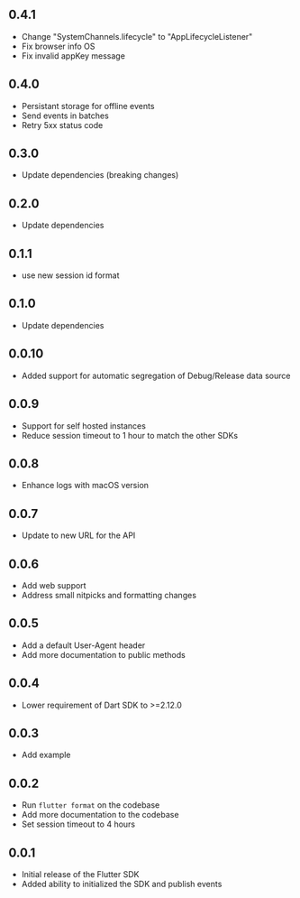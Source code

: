 ## 0.4.1

* Change "SystemChannels.lifecycle" to "AppLifecycleListener"
* Fix browser info OS
* Fix invalid appKey message

## 0.4.0

* Persistant storage for offline events
* Send events in batches
* Retry 5xx status code

## 0.3.0

* Update dependencies (breaking changes)

## 0.2.0

* Update dependencies

## 0.1.1

* use new session id format

## 0.1.0

* Update dependencies

## 0.0.10

* Added support for automatic segregation of Debug/Release data source

## 0.0.9

* Support for self hosted instances
* Reduce session timeout to 1 hour to match the other SDKs

## 0.0.8

* Enhance logs with macOS version

## 0.0.7

* Update to new URL for the API

## 0.0.6

* Add web support
* Address small nitpicks and formatting changes

## 0.0.5

* Add a default User-Agent header
* Add more documentation to public methods

## 0.0.4

* Lower requirement of Dart SDK to >=2.12.0

## 0.0.3

* Add example

## 0.0.2

* Run `flutter format` on the codebase
* Add more documentation to the codebase
* Set session timeout to 4 hours

## 0.0.1

* Initial release of the Flutter SDK
* Added ability to initialized the SDK and publish events
